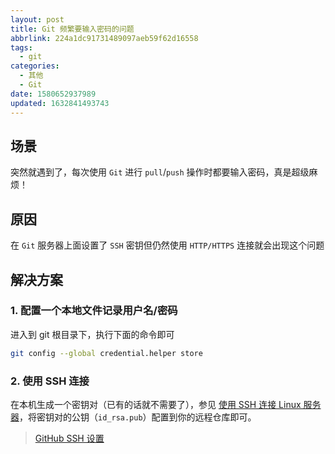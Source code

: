 ```yaml
---
layout: post
title: Git 频繁要输入密码的问题
abbrlink: 224a1dc91731489097aeb59f62d16558
tags:
  - git
categories:
  - 其他
  - Git
date: 1580652937989
updated: 1632841493743
---
```


## 场景

突然就遇到了，每次使用 `Git` 进行 `pull`/`push` 操作时都要输入密码，真是超级麻烦！

## 原因

在 `Git` 服务器上面设置了 `SSH` 密钥但仍然使用 `HTTP/HTTPS` 连接就会出现这个问题

## 解决方案

### 1. 配置一个本地文件记录用户名/密码

进入到 git 根目录下，执行下面的命令即可

```bash
git config --global credential.helper store
```

### 2. 使用 SSH 连接

在本机生成一个密钥对（已有的话就不需要了），参见 [使用 SSH 连接 Linux 服务器](/p/e241d9845dda448c8a1d9e5d2b100790)，将密钥对的公钥（`id_rsa.pub`）配置到你的远程仓库即可。

> [GitHub SSH 设置](https://github.com/settings/keys)
